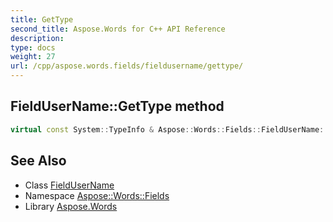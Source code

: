 ```yaml
---
title: GetType
second_title: Aspose.Words for C++ API Reference
description: 
type: docs
weight: 27
url: /cpp/aspose.words.fields/fieldusername/gettype/
---
```

## FieldUserName::GetType method




```cpp
virtual const System::TypeInfo & Aspose::Words::Fields::FieldUserName::GetType() const override
```

## See Also

* Class [FieldUserName](../)
* Namespace [Aspose::Words::Fields](../../)
* Library [Aspose.Words](../../../)
